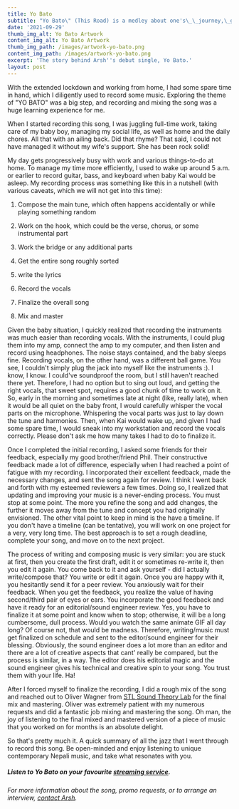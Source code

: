 ```yaml
---
title: Yo Bato
subtitle: "Yo Bato\" (This Road) is a medley about one's\_\_journey,\_growth, learning and experiences, beautifully entwined in an uplifting song. No matter where the road (Yo Bato) takes us, we will always reach home. Home can be a warm embrace of your parents, the cooing of your baby, or the faces of your loved ones—these irreplaceable pleasures can be your milestones!"
date: '2021-09-29'
thumb_img_alt: Yo Bato Artwork
content_img_alt: Yo Bato Artwork
thumb_img_path: /images/artwork-yo-bato.png
content_img_path: /images/artwork-yo-bato.png
excerpt: 'The story behind Arsh''s debut single, Yo Bato.'
layout: post
---
```

With the extended lockdown and working from home, I had some spare time in hand, which I diligently used to record some music. Exploring the theme of "YO BATO" was a big step, and recording and mixing the song was a huge learning experience for me. 

When I started recording this song, I was juggling full-time work, taking care of my baby boy, managing my social life, as well as home and the daily chores. All that with an ailing back. Did that rhyme? That said, I could not have managed it without my wife's support. She has been rock solid!

My day gets progressively busy with work and various things-to-do at home. To manage my time more efficiently, I used to wake up around 5 a.m. or earlier to record guitar, bass, and keyboard when baby Kai would be asleep. My recording process was something like this in a nutshell (with various caveats, which we will not get into this time):

1.  Compose the main tune, which often happens accidentally or while playing something random

2.  Work on the hook, which could be the verse, chorus, or some instrumental part

3.  Work the bridge or any additional parts

4.  Get the entire song roughly sorted

5.  write the lyrics

6.  Record the vocals

7.  Finalize the overall song

8.  Mix and master

Given the baby situation, I quickly realized that recording the instruments was much easier than recording vocals. With the instruments, I could plug them into my amp, connect the amp to my computer, and then listen and record using headphones. The noise stays contained, and the baby sleeps fine. Recording vocals, on the other hand, was a different ball game. You see, I couldn't simply plug the jack into myself like the instruments :). I know, I know. I could've soundproof the room, but I still haven't reached there yet. Therefore, I had no option but to sing out loud, and getting the right vocals, that sweet spot, requires a good chunk of time to work on it. So, early in the morning and sometimes late at night (like, really late), when it would be all quiet on the baby front, I would carefully whisper the vocal parts on the microphone. Whispering the vocal parts was just to lay down the tune and harmonies.  Then, when Kai would wake up, and given I had some spare time, I would sneak into my workstation and record the vocals correctly. Please don't ask me how many takes I had to do to finalize it.

Once I completed the initial recording, I asked some friends for their feedback, especially my good brother/friend Phil. Their constructive feedback made a lot of difference, especially when I had reached a point of fatigue with my recording. I incorporated their excellent feedback, made the necessary changes, and sent the song again for review. I think I went back and forth with my esteemed reviewers a few times. Doing so, I realized that updating and improving your music is a never-ending process. You must stop at some point. The more you refine the song and add changes, the further it moves away from the tune and concept you had originally envisioned.  The other vital point to keep in mind is the have a timeline. If you don't have a timeline (can be tentative), you will work on one project for a very, very long time. The best approach is to set a rough deadline, complete your song, and move on to the next project.

The process of writing and composing music is very similar: you are stuck at first, then you create the first draft, edit it or sometimes re-write it, then you edit it again. You come back to it and ask yourself - did I actually write/compose that? You write or edit it again. Once you are happy with it,  you hesitantly send it for a peer review. You anxiously wait for their feedback.  When you get the feedback, you realize the value of having second/third pair of eyes or ears. You incorporate the good feedback and have it ready for an editorial/sound engineer review. Yes, you have to finalize it at some point and know when to stop; otherwise, it will be a long cumbersome, dull process. Would you watch the same animate GIF all day long?  Of course not, that would be madness. Therefore, writing/music must get finalized on schedule and sent to the editor/sound engineer for their blessing. Obviously, the sound engineer does a lot more than an editor and there are a lot of creative aspects that cant' really be compared, but the process is similar, in a way. The editor does his editorial magic and the sound engineer gives his technical and creative spin to your song. You trust them with your life. Ha!

After I forced myself to finalize the recording, I did a rough mix of the song and reached out to Oliver Wagner from <a href="https://www.facebook.com/soundtheorylab/" target="blank">STL Sound Theory Lab</a> for the final mix and mastering. Oliver was extremely patient with my numerous requests and did a fantastic job mixing and mastering the song. Oh man, the joy of listening to the final mixed and mastered version of a piece of music that you worked on for months is an absolute delight.

So that's pretty much it. A quick summary of all the jazz that I went through to record this song. Be open-minded and enjoy listening to unique contemporary Nepali music, and take what resonates with you.

##### Listen to Yo Bato on your favourite <a href="href=https://distrokid.com/hyperfollow/arshrai/yo-bato" target="_blank">streaming service</a>.

*For more information about the song, promo requests, or to arrange an interview, *[*contact Arsh*](/contact)*.*
